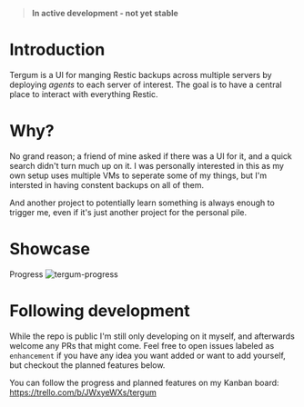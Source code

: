 > **In active development - not yet stable**
# Introduction
Tergum is a UI for manging Restic backups across multiple servers by deploying *agents* to each server of interest. The goal is to have a central place to interact with everything Restic.

# Why?
No grand reason; a friend of mine asked if there was a UI for it, and a quick search didn't turn much up on it.
I was personally interested in this as my own setup uses multiple VMs to seperate some of my things, but I'm intersted in having constent backups on all of them.

And another project to potentially learn something is always enough to trigger me, even if it's just another project for the personal pile.

# Showcase
Progress
![tergum-progress](https://user-images.githubusercontent.com/36984522/111437579-8d49ae80-8703-11eb-8bb7-19b3c2b25e97.gif)

# Following development
While the repo is public I'm still only developing on it myself, and afterwards welcome any PRs that might come.
Feel free to open issues labeled as `enhancement` if you have any idea you want added or want to add yourself, but checkout the planned features below.

You can follow the progress and planned features on my Kanban board: https://trello.com/b/JWxyeWXs/tergum
